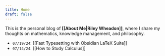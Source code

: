 ```yaml
---
title: Home
draft: false
---
```


This is the personal blog of **[[About Me|Riley Wheadon]]**, where I share my thoughts on mathematics, knowledge management, and philosophy.

- `07/19/24`: [[Fast Typesetting with Obsidian LaTeX Suite]]
- `07/14/24`: [[How to Study Calculus]]
